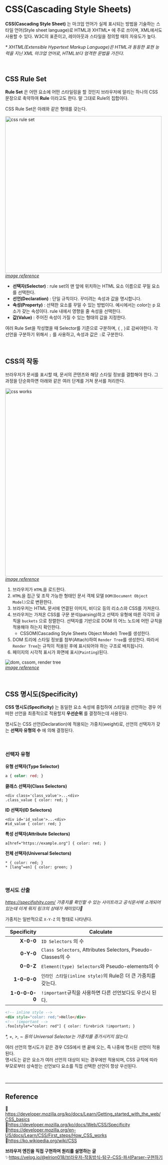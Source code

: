 # CSS(Cascading Style Sheets)

**CSS(Cascading Style Sheet)** 는 마크업 언어가 실제 표시되는 방법을 기술하는 스타일 언어(Style sheet language)로 HTML과 XHTML\* 에 주로 쓰이며, XML에서도 사용할 수 있다. W3C의 표준이고, 레이아웃과 스타일을 정의할 때의 자유도가 높다.

_\* XHTML(Extensible Hypertext Markup Language)은 HTML과 동등한 표현 능력을 지닌 XML 마크업 언어로, HTML보다 엄격한 문법을 가진다._

<br/>

## CSS Rule Set

**Rule Set** 은 어떤 요소에 어떤 스타일링을 할 것인지 브라우저에 알리는 하나의 CSS 문장으로 축약하여 **Rule** 이라고도 한다. 말 그대로 Rule의 집합이다.

CSS Rule Set은 아래와 같은 형태를 갖는다.

<img src="https://user-images.githubusercontent.com/66757141/211836370-9f61a231-2988-42e0-8891-9bd827198877.png" alt="css rule set" width="500px" /><br/>
_[image reference](https://puzzleweb.ru/en/css/1_css_syntax.php)_

- **선택자(Selector)** : rule set의 맨 앞에 위치하는 HTML 요소 이름으로 꾸밀 요소를 선택한다.
- **선언(Declaration)** : 단일 규칙이다. 꾸미려는 속성과 값을 명시합니다.
- **속성(Property)** : 선택한 요소를 꾸밀 수 있는 방법이다. 예시에서는 color는 p 요소가 갖는 속성이다. rule 내에서 영향을 줄 속성을 선택한다.
- **값(Value)** : 주어진 속성이 가질 수 있는 형태의 값을 지정한다.

여러 Rule Set을 작성했을 때 Selector를 기준으로 구분하며, `{` , `}`로 감싸야한다. 각 선언을 구분하기 위해서 `;` 를 사용하고, 속성과 값은 `:`로 구분한다.

<br/>

## CSS의 작동

브라우저가 문서를 표시할 때, 문서의 콘텐츠와 해당 스타일 정보를 결합해야 한다. 그 과정을 단순화하면 아래와 같은 여러 단계를 거쳐 문서를 처리한다.

<img src="https://user-images.githubusercontent.com/66757141/211836326-4fb32b83-5d75-472c-b297-34fb9e44d32d.svg" alt="css works" width="600px" /><br/>
_[image reference](https://puzzleweb.ru/en/css/1_css_syntax.php)_

1. 브라우저가 `HTML`을 로드한다.
2. `HTML`을 접근 및 조작 가능한 형태인 문서 객체 모델 `DOM(Document Object Model)`으로 변환한다.
3. 브라우저는 HTML 문서에 연결된 이미지, 비디오 등의 리소스와 CSS를 가져온다.
4. 브라우저는 가져온 CSS를 구문 분석(parsing)하고 선택자 유형에 따른 각각의 규칙을 `buckets` 으로 정렬한다. 선택자를 기반으로 DOM 의 어느 노드에 어떤 규칙을 적용해야 하는지 확인한다.
   - CSSOM(Cascading Style Sheets Object Model) Tree를 생성한다.
5. DOM 트리에 스타일 정보를 첨부(Attach)하여 `Render Tree`를 생성한다. 따라서 `Render Tree`는 규칙이 적용된 후에 표시되어야 하는 구조로 배치됩니다.
6. 페이지의 시각적 표시가 화면에 표시(`Painting`)된다.

<img src="https://user-images.githubusercontent.com/66757141/211843953-026bdfd9-58f5-44a6-a7f2-b4a2e5971bd1.png" alt="dom, cssom, render tree" ><br/>
_[image reference](https://web.dev/critical-rendering-path-render-tree-construction/)_

<br/>

## CSS 명시도(Specificity)

**CSS 명시도(Specificity)** 는 동일한 요소 속성에 중첩하여 스타일을 선언하는 경우 어떠한 선언을 최종적으로 적용할지 **우선순위** 를 결정하는데 사용된다.

명시도는 CSS 선언(Declaration)에 적용되는 가중치(weight)로, 선언의 선택자가 갖는 **선택자 유형의 수** 에 의해 결정된다.

<br/>

### 선택자 유형

**유형 선택자(Type Selector)**

<!-- prettier-ignore -->
```css
a { color: red; }
```

**클래스 선택자(Class Selectors)**

<!-- prettier-ignore -->
```
<div class='class_value'>...<div>
.class_value { color: red; }
```

**ID 선택자(ID Selectors)**

<!-- prettier-ignore -->
```
<div id='id_value'>...<div>
#id_value { color: red; }
```

**특성 선택자(Attribute Selectors)**

<!-- prettier-ignore -->
```
a[href="https://example.org"] { color: red; }
```

**전체 선택자(Universal Selectors)**

```
* { color: red; }
* [lang^=en] { color: green; }
```

<br/>

### 명시도 산출

_https://specifishity.com/ 가중치를 확인할 수 있는 사이트라고 공식문서에 소개되어있는데 이게 뭐지 링크의 상태가 재미있다🤔_

가중치는 일반적으로 `X-Y-Z` 의 형태로 나타낸다.

<!-- prettier-ignore -->
|Specificity|Calculate|
|-:|-|
|**X-0-0**| `ID Selectors` 의 수 |
|**0-Y-0**| `Class Selectors`, Attributes Selectors, Pseudo-Classes의 수 |
|**0-0-Z**| `Element(type) Selectors`와 Pseudo-elements의 수 |
|**1-0-0-0**| `인라인 스타일(inline style)`의 Rule은 더 큰 가중치를 갖는다. |
|**1-0-0-0-0**| `!important`규칙을 사용하면 다른 선언보다도 우선시 된다. |

```html
<!-- inline style -->
<div style="color: red;">Hello</div>
<!-- !important -->
.foo[style*="color: red"] { color: firebrick !important; }
```

_\*, \+, \>, ~ 등의 Universal Selector는 가중치를 증가시키지 않는다._

여러 선언의 명시도가 같은 경우 CSS에서 맨 끝에 오는, 즉 나중에 명시된 선언이 적용된다.  
명시도는 같은 요소가 여러 선언의 대상이 되는 경우에만 적용되며, CSS 규칙에 따라 부모로부터 상속받는 선언보다 요소를 직접 선택한 선언이 항상 우선된다.

<br/>

---

## Reference

📄https://developer.mozilla.org/ko/docs/Learn/Getting_started_with_the_web/CSS_basics  
📄https://developer.mozilla.org/ko/docs/Web/CSS/Specificity  
📄https://developer.mozilla.org/en-US/docs/Learn/CSS/First_steps/How_CSS_works  
📄https://ko.wikipedia.org/wiki/CSS

**브라우저 엔진을 직접 구현하며 원리를 설명하는 글**  
✨https://velog.io/@elrion018/브라우저-작동방식-탐구-CSS-파서Parser-구현하기
